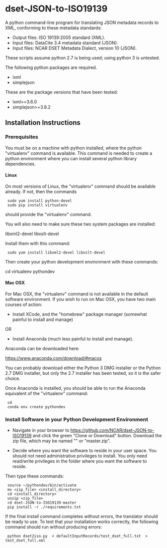 # dset-JSON-to-ISO19139

A python command-line program for translating JSON metadata records to XML, conforming to these metadata standards:

* Output files: ISO 19139:2005 standard  (XML).
* Input files: DataCite 3.4 metadata standard (JSON).
* Input files: NCAR DSET Metadata Dialect, version 10 (JSON). 

These scripts assume python 2.7 is being used; using python 3 is untested.

The following python packages are required.

* lxml 
* simplejson

These are the package versions that have been tested: 

* lxml>=3.6.0
* simplejson>=3.8.2

## Installation Instructions

### Prerequisites 

You must be on a machine with python installed, where the python "virtualenv" command is available.  This command is needed to create a python environment where you can install several python library dependencies.

#### Linux
On most versions of Linux, the "virtualenv" command should be available already.  If not, then the commands

     sudo yum install python-devel
     sudo pip install virtualenv 

should provide the "virtualenv" command.

You will also need to make sure these two system packages are installed: 

libxml2-devel
libxslt-devel

Install them with this command: 

     sudo yum install libxml2-devel libxslt-devel

Then create your python development environment with these commands: 

cd
virtualenv pythondev

#### Mac OSX
For Mac OSX, the "virtualenv" command is not available in the default software environment.   If you wish to run on Mac OSX, you have two main courses of action: 

*  Install XCode, and the "homebrew" package manager (somewhat painful to install and manage) 

OR

*  Install Anaconda (much less painful to install and manage).  

Anaconda can be downloaded here:   

https://www.anaconda.com/download/#macos

You can probably download either the Python 3 DMG installer or the Python 2.7 DMG installer, but only the 2.7 installer has been tested, so it is the safer choice. 

Once Anaconda is installed, you should be able to run the Anaconda equivalent of the "virtualenv" command: 

     cd
     conda env create pythondev
     

### Install Software in your Python Development Environment

* Navigate in your browser to https://github.com/NCAR/dset-JSON-to-ISO19139 and click the green "Clone or Download" button.   Download the zip file, which may be named "" or "master.zip".

* Decide where you want the software to reside in your user space.  You should not need administrative privileges to install.   You only need read/write privileges in the folder where you want the software to reside.

Then type these commands:

     source ~/pythondev/bin/activate
     mv <zip_file> <install_directory>
     cd <install_directory>
     unzip <zip_file>
     cd dset-JSON-to-ISO19139-master
     pip install -r ./requirements.txt
      
If the final install command completes without errors, the translator should be ready to use.   To test that your installation works correctly, the following command should run without producing errors: 

     python dset2iso.py  < defaultInputRecords/test_dset_full.txt  > test_dset_full.xml

